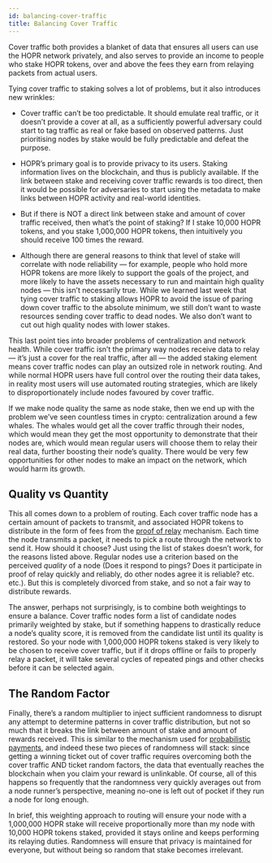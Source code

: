 ```yaml
---
id: balancing-cover-traffic
title: Balancing Cover Traffic
---
```


Cover traffic both provides a blanket of data that ensures all users can use the HOPR network privately, and also serves to provide an income to people who stake HOPR tokens, over and above the fees they earn from relaying packets from actual users.

Tying cover traffic to staking solves a lot of problems, but it also introduces new wrinkles:

- Cover traffic can’t be too predictable. It should emulate real traffic, or it doesn’t provide a cover at all, as a sufficiently powerful adversary could start to tag traffic as real or fake based on observed patterns. Just prioritising nodes by stake would be fully predictable and defeat the purpose.

- HOPR’s primary goal is to provide privacy to its users. Staking information lives on the blockchain, and thus is publicly available. If the link between stake and receiving cover traffic rewards is too direct, then it would be possible for adversaries to start using the metadata to make links between HOPR activity and real-world identities.

- But if there is NOT a direct link between stake and amount of cover traffic received, then what’s the point of staking? If I stake 10,000 HOPR tokens, and you stake 1,000,000 HOPR tokens, then intuitively you should receive 100 times the reward.

- Although there are general reasons to think that level of stake will correlate with node reliability — for example, people who hold more HOPR tokens are more likely to support the goals of the project, and more likely to have the assets necessary to run and maintain high quality nodes — this isn’t necessarily true. While we learned last week that tying cover traffic to staking allows HOPR to avoid the issue of paring down cover traffic to the absolute minimum, we still don’t want to waste resources sending cover traffic to dead nodes. We also don’t want to cut out high quality nodes with lower stakes.

This last point ties into broader problems of centralization and network health. While cover traffic isn’t the primary way nodes receive data to relay — it’s just a cover for the real traffic, after all — the added staking element means cover traffic nodes can play an outsized role in network routing. And while normal HOPR users have full control over the routing their data takes, in reality most users will use automated routing strategies, which are likely to disproportionately include nodes favoured by cover traffic.

If we make node quality the same as node stake, then we end up with the problem we’ve seen countless times in crypto: centralization around a few whales. The whales would get all the cover traffic through their nodes, which would mean they get the most opportunity to demonstrate that their nodes are, which would mean regular users will choose them to relay their real data, further boosting their node’s quality. There would be very few opportunities for other nodes to make an impact on the network, which would harm its growth.

## Quality vs Quantity

This all comes down to a problem of routing. Each cover traffic node has a certain amount of packets to transmit, and associated HOPR tokens to distribute in the form of fees from the [proof of relay](https://medium.com/hoprnet/hopr-basics-proof-of-relay-31ec686e9c11) mechanism. Each time the node transmits a packet, it needs to pick a route through the network to send it. How should it choose? Just using the list of stakes doesn’t work, for the reasons listed above. Regular nodes use a criterion based on the perceived *quality* of a node (Does it respond to pings? Does it participate in proof of relay quickly and reliably, do other nodes agree it is reliable? etc. etc.). But this is completely divorced from stake, and so not a fair way to distribute rewards.

The answer, perhaps not surprisingly, is to combine both weightings to ensure a balance. Cover traffic nodes form a list of candidate nodes primarily weighted by stake, but if something happens to drastically reduce a node’s quality score, it is removed from the candidate list until its quality is restored. So your node with 1,000,000 HOPR tokens staked is very likely to be chosen to receive cover traffic, but if it drops offline or fails to properly relay a packet, it will take several cycles of repeated pings and other checks before it can be selected again.

## The Random Factor

Finally, there’s a random multiplier to inject sufficient randomness to disrupt any attempt to determine patterns in cover traffic distribution, but not so much that it breaks the link between amount of stake and amount of rewards received. This is similar to the mechanism used for [probabilistic payments](https://medium.com/hoprnet/hopr-basics-probabilistic-payments-3af787fc177), and indeed these two pieces of randomness will stack: since getting a winning ticket out of cover traffic requires overcoming both the cover traffic AND ticket random factors, the data that eventually reaches the blockchain when you claim your reward is unlinkable. Of course, all of this happens so frequently that the randomness very quickly averages out from a node runner’s perspective, meaning no-one is left out of pocket if they run a node for long enough.

In brief, this weighting approach to routing will ensure your node with a 1,000,000 HOPR stake will receive proportionally more than my node with 10,000 HOPR tokens staked, provided it stays online and keeps performing its relaying duties. Randomness will ensure that privacy is maintained for everyone, but without being so random that stake becomes irrelevant.
